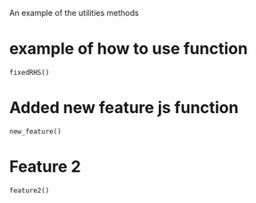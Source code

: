 An example of the utilities methods

# example of how to use function
```
fixedRHS()
```

# Added new feature js function
```
new_feature()
```

# Feature 2
```
feature2()
```
